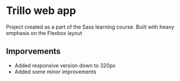 # Trillo web app

Project created as a part of the Sass learning course. Built with heavy emphasis on the Flexbox layout

## Imporvements

- Added responsive version down to 320px
- Added some minor improvements
